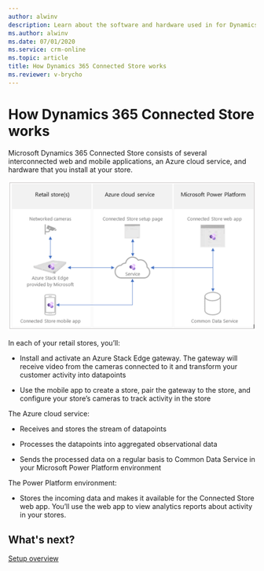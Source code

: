 ```yaml
---
author: alwinv
description: Learn about the software and hardware used in for Dynamics 365 Connected Store public preview
ms.author: alwinv
ms.date: 07/01/2020
ms.service: crm-online
ms.topic: article
title: How Dynamics 365 Connected Store works
ms.reviewer: v-brycho
---
```


# How Dynamics 365 Connected Store works

Microsoft Dynamics 365 Connected Store consists of several interconnected web and mobile applications, an Azure cloud service, and hardware that you install at your store.

![Illustration of retail store, Azure cloud service and Power Platorm components](media/how-cs-works.PNG "Illustration of retail store, Azure cloud service and Power Platorm components")
 
In each of your retail stores, you’ll:

- Install and activate an Azure Stack Edge gateway. The gateway will receive video from the cameras connected to it and transform your customer activity into datapoints 

- Use the mobile app to create a store, pair the gateway to the store, and configure your store’s cameras to track activity in the store

The Azure cloud service:

- Receives and stores the stream of datapoints

- Processes the datapoints into aggregated observational data

- Sends the processed data on a regular basis to Common Data Service in your Microsoft Power Platform environment

The Power Platform environment:

- Stores the incoming data and makes it available for the Connected Store web app. You’ll use the web app to view analytics reports about activity in your stores.

## What's next?

[Setup overview](admin-setup-overview.md)
